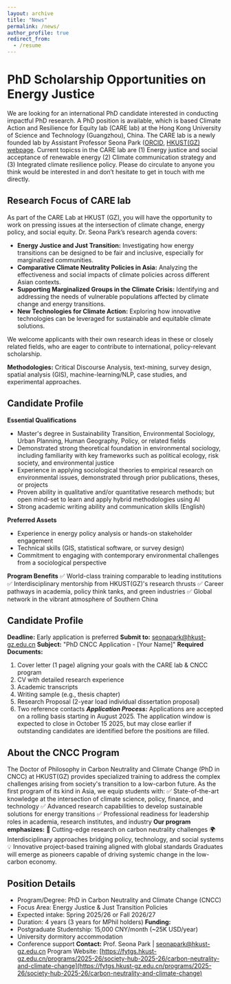 ```yaml
---
layout: archive
title: "News"
permalink: /news/
author_profile: true
redirect_from:
  - /resume
---
```


# PhD Scholarship Opportunities on Energy Justice

We are looking for an international PhD candidate interested in conducting impactful PhD research. A PhD position is available, which is based Climate Action and Resilience for Equity lab (CARE lab) at the Hong Kong University of Science and Technology (Guangzhou), China. The CARE lab is a newly founded lab by Assistant Professor Seona Park ([ORCID](https://orcid.org/0000-0003-1696-5571), [HKUST(GZ) webpage](https://facultyprofiles.hkust-gz.edu.cn/faculty-personal-page/PARK-Seona/seonapark). Current topicss in the CARE lab are (1) Energy justice and social acceptance of renewable energy (2) Climate communication strategy and (3) Integrated climate resilience policy. Please do circulate to anyone you think would be interested in and don’t hesitate to get in touch with me directly.

## Research Focus of CARE lab
As part of the CARE Lab at HKUST (GZ), you will have the opportunity to work on pressing issues at the intersection of climate change, energy policy, and social equity. Dr. Seona Park’s research agenda covers:
- **Energy Justice and Just Transition:** Investigating how energy transitions can be designed to be fair and inclusive, especially for marginalized communities.
- **Comparative Climate Neutrality Policies in Asia:** Analyzing the effectiveness and social impacts of climate policies across different Asian contexts.
- **Supporting Marginalized Groups in the Climate Crisis:** Identifying and addressing the needs of vulnerable populations affected by climate change and energy transitions.
- **New Technologies for Climate Action:** Exploring how innovative technologies can be leveraged for sustainable and equitable climate solutions.

We welcome applicants with their own research ideas in these or closely related fields, who are eager to contribute to international, policy-relevant scholarship.

**Methodologies:** Critical Discourse Analysis, text-mining, survey design, spatial analysis (GIS), machine-learning/NLP, case studies, and experimental approaches.

## Candidate Profile
**Essential Qualifications**
- Master's degree in Sustainability Transition, Environmental Sociology, Urban Planning, Human Geography, Policy, or related fields
- Demonstrated strong theoretical foundation in environmental sociology, including familiarity with key frameworks such as political ecology, risk society, and environmental justice
- Experience in applying sociological theories to empirical research on environmental issues, demonstrated through prior publications, theses, or projects
- Proven ability in qualitative and/or quantitative research methods; but open mind-set to learn and apply hybrid methodologies using AI
- Strong academic writing ability and communication skills (English)
  
**Preferred Assets**
- Experience in energy policy analysis or hands-on stakeholder engagement
- Technical skills (GIS, statistical software, or survey design)
- Commitment to engaging with contemporary environmental challenges from a sociological perspective

**Program Benefits**
✅ World-class training comparable to leading institutions
✅ Interdisciplinary mentorship from HKUST(GZ)'s research thrusts
✅ Career pathways in academia, policy think tanks, and green industries
✅ Global network in the vibrant atmosphere of Southern China

## Candidate Profile
**Deadline:** Early application is preferred
**Submit to:** [seonapark@hkust-gz.edu.cn](seonapark@hkust-gz.edu.cn)
**Subject:** "PhD CNCC Application - [Your Name]"
**Required Documents:**
1. Cover letter (1 page) aligning your goals with the CARE lab & CNCC program
2. CV with detailed research experience
3. Academic transcripts
4. Writing sample (e.g., thesis chapter)
5. Research Proposal (2-year load individual dissertation proposal)
6. Two reference contacts
***Application Process:***
Applications are accepted on a rolling basis starting in August 2025. The application window is expected to close in October 15 2025, but may close earlier if outstanding candidates are identified before the positions are filled.

## About the CNCC Program
The Doctor of Philosophy in Carbon Neutrality and Climate Change (PhD in CNCC) at HKUST(GZ) provides specialized training to address the complex challenges arising from society's transition to a low-carbon future. As the first program of its kind in Asia, we equip students with:
  ✅ State-of-the-art knowledge at the intersection of climate science, policy, finance, and technology
  ✅ Advanced research capabilities to develop sustainable solutions for energy transitions
  ✅ Professional readiness for leadership roles in academia, research institutes, and industry
**Our program emphasizes:**
🔬 Cutting-edge research on carbon neutrality challenges
🌍 Interdisciplinary approaches bridging policy, technology, and social systems
💡 Innovative project-based training aligned with global standards
Graduates will emerge as pioneers capable of driving systemic change in the low-carbon economy.

## Position Details
- Program/Degree: PhD in Carbon Neutrality and Climate Change (CNCC)
- Focus Area: Energy Justice & Just Transition Policies
- Expected intake: Spring 2025/26 or Fall 2026/27
- Duration: 4 years (3 years for MPhil holders)
**Funding:**
- Postgraduate Studentship: 15,000 CNY/month (~25K USD/year) 
- University dormitory accommodation
- Conference support
**Contact:**
Prof. Seona Park | [seonapark@hkust-gz.edu.cn](seonapark@hkust-gz.edu.cn)
Program Website: [https://fytgs.hkust-gz.edu.cn/programs/2025-26/society-hub-2025-26/carbon-neutrality-and-climate-change](https://fytgs.hkust-gz.edu.cn/programs/2025-26/society-hub-2025-26/carbon-neutrality-and-climate-change)

